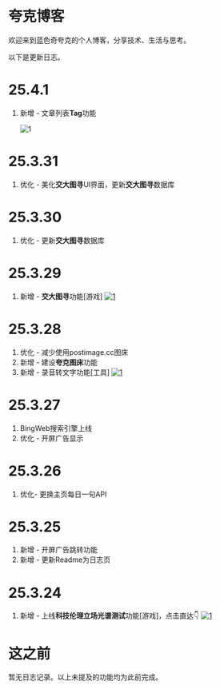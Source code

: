 # 夸克博客

欢迎来到蓝色奇夸克的个人博客，分享技术、生活与思考。

以下是更新日志。

# 25.4.1
1. 新增 - 文章列表**Tag**功能

   ![1](https://cdn.jsdelivr.net/gh/lsqkk/image@main/20250401164653138.png)

# 25.3.31
1. 优化 - 美化**交大图寻**UI界面，更新**交大图寻**数据库

# 25.3.30
1. 优化 - 更新**交大图寻**数据库

# 25.3.29
1. 新增 - **交大图寻**功能[游戏]
     [![1](https://lsqkk.github.io/games/8.png)](https://lsqkk.github.io/games/xjtx)
   
# 25.3.28
1. 优化 - 减少使用postimage.cc图床
2. 新增 - 建设**夸克图床**功能
3. 新增 - 录音转文字功能[工具]
  [![1](https://cdn.jsdelivr.net/gh/lsqkk/image@main/20250328202102461.png)](https://lsqkk.github.io/tool/tool-audio2txt.html)

# 25.3.27
1. BingWeb搜索引擎上线
2. 优化 - 开屏广告显示

# 25.3.26
1. 优化- 更换主页每日一句API

# 25.3.25
1. 新增 - 开屏广告跳转功能
2. 新增 - 更新Readme为日志页

# 25.3.24
1. 新增 - 上线**科技伦理立场光谱测试**功能[游戏]，点击直达👇
[![1](https://i.postimg.cc/MKdcZ4cm/image.png)](https://lsqkk.github.io/estest)

# 这之前
暂无日志记录。以上未提及的功能均为此前完成。

